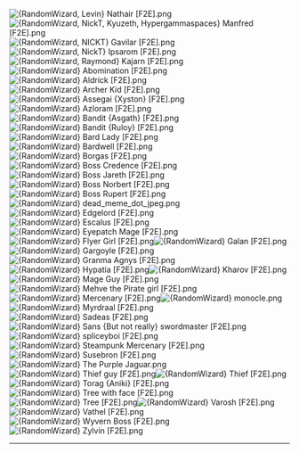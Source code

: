 ![{RandomWizard, Levin} Nathair [F2E].png](https://raw.githubusercontent.com/Klokinator/FE-Repo/main/Portrait%20Repository/Spriting%20Community%20OC's%20(Grouped%20by%20Artist)/RandomWizard/%7BRandomWizard,%20Levin%7D%20Nathair%20%5BF2E%5D.png "{RandomWizard, Levin} Nathair [F2E].png")![{RandomWizard, NickT, Kyuzeth, Hypergammaspaces} Manfred [F2E].png](https://raw.githubusercontent.com/Klokinator/FE-Repo/main/Portrait%20Repository/Spriting%20Community%20OC's%20(Grouped%20by%20Artist)/RandomWizard/%7BRandomWizard,%20NickT,%20Kyuzeth,%20Hypergammaspaces%7D%20Manfred%20%5BF2E%5D.png "{RandomWizard, NickT, Kyuzeth, Hypergammaspaces} Manfred [F2E].png")![{RandomWizard, NICKT} Gavilar [F2E].png](https://raw.githubusercontent.com/Klokinator/FE-Repo/main/Portrait%20Repository/Spriting%20Community%20OC's%20(Grouped%20by%20Artist)/RandomWizard/%7BRandomWizard,%20NICKT%7D%20Gavilar%20%5BF2E%5D.png "{RandomWizard, NICKT} Gavilar [F2E].png")![{RandomWizard, NickT} Ipsarom [F2E].png](https://raw.githubusercontent.com/Klokinator/FE-Repo/main/Portrait%20Repository/Spriting%20Community%20OC's%20(Grouped%20by%20Artist)/RandomWizard/%7BRandomWizard,%20NickT%7D%20Ipsarom%20%5BF2E%5D.png "{RandomWizard, NickT} Ipsarom [F2E].png")![{RandomWizard, Raymond} Kajarn [F2E].png](https://raw.githubusercontent.com/Klokinator/FE-Repo/main/Portrait%20Repository/Spriting%20Community%20OC's%20(Grouped%20by%20Artist)/RandomWizard/%7BRandomWizard,%20Raymond%7D%20Kajarn%20%5BF2E%5D.png "{RandomWizard, Raymond} Kajarn [F2E].png")![{RandomWizard} Abomination [F2E].png](https://raw.githubusercontent.com/Klokinator/FE-Repo/main/Portrait%20Repository/Spriting%20Community%20OC's%20(Grouped%20by%20Artist)/RandomWizard/%7BRandomWizard%7D%20Abomination%20%5BF2E%5D.png "{RandomWizard} Abomination [F2E].png")![{RandomWizard} Aldrick [F2E].png](https://raw.githubusercontent.com/Klokinator/FE-Repo/main/Portrait%20Repository/Spriting%20Community%20OC's%20(Grouped%20by%20Artist)/RandomWizard/%7BRandomWizard%7D%20Aldrick%20%5BF2E%5D.png "{RandomWizard} Aldrick [F2E].png")![{RandomWizard} Archer Kid [F2E].png](https://raw.githubusercontent.com/Klokinator/FE-Repo/main/Portrait%20Repository/Spriting%20Community%20OC's%20(Grouped%20by%20Artist)/RandomWizard/%7BRandomWizard%7D%20Archer%20Kid%20%5BF2E%5D.png "{RandomWizard} Archer Kid [F2E].png")![{RandomWizard} Assegai {Xyston} [F2E].png](https://raw.githubusercontent.com/Klokinator/FE-Repo/main/Portrait%20Repository/Spriting%20Community%20OC's%20(Grouped%20by%20Artist)/RandomWizard/%7BRandomWizard%7D%20Assegai%20(Xyston)%20%5BF2E%5D.png "{RandomWizard} Assegai {Xyston} [F2E].png")![{RandomWizard} Azloram [F2E].png](https://raw.githubusercontent.com/Klokinator/FE-Repo/main/Portrait%20Repository/Spriting%20Community%20OC's%20(Grouped%20by%20Artist)/RandomWizard/%7BRandomWizard%7D%20Azloram%20%5BF2E%5D.png "{RandomWizard} Azloram [F2E].png")![{RandomWizard} Bandit {Asgath} [F2E].png](https://raw.githubusercontent.com/Klokinator/FE-Repo/main/Portrait%20Repository/Spriting%20Community%20OC's%20(Grouped%20by%20Artist)/RandomWizard/%7BRandomWizard%7D%20Bandit%20(Asgath)%20%5BF2E%5D.png "{RandomWizard} Bandit {Asgath} [F2E].png")![{RandomWizard} Bandit {Ruloy} [F2E].png](https://raw.githubusercontent.com/Klokinator/FE-Repo/main/Portrait%20Repository/Spriting%20Community%20OC's%20(Grouped%20by%20Artist)/RandomWizard/%7BRandomWizard%7D%20Bandit%20(Ruloy)%20%5BF2E%5D.png "{RandomWizard} Bandit {Ruloy} [F2E].png")![{RandomWizard} Bard Lady [F2E].png](https://raw.githubusercontent.com/Klokinator/FE-Repo/main/Portrait%20Repository/Spriting%20Community%20OC's%20(Grouped%20by%20Artist)/RandomWizard/%7BRandomWizard%7D%20Bard%20Lady%20%5BF2E%5D.png "{RandomWizard} Bard Lady [F2E].png")![{RandomWizard} Bardwell [F2E].png](https://raw.githubusercontent.com/Klokinator/FE-Repo/main/Portrait%20Repository/Spriting%20Community%20OC's%20(Grouped%20by%20Artist)/RandomWizard/%7BRandomWizard%7D%20Bardwell%20%5BF2E%5D.png "{RandomWizard} Bardwell [F2E].png")![{RandomWizard} Borgas [F2E].png](https://raw.githubusercontent.com/Klokinator/FE-Repo/main/Portrait%20Repository/Spriting%20Community%20OC's%20(Grouped%20by%20Artist)/RandomWizard/%7BRandomWizard%7D%20Borgas%20%5BF2E%5D.png "{RandomWizard} Borgas [F2E].png")![{RandomWizard} Boss Credence [F2E].png](https://raw.githubusercontent.com/Klokinator/FE-Repo/main/Portrait%20Repository/Spriting%20Community%20OC's%20(Grouped%20by%20Artist)/RandomWizard/%7BRandomWizard%7D%20Boss%20Credence%20%5BF2E%5D.png "{RandomWizard} Boss Credence [F2E].png")![{RandomWizard} Boss Jareth [F2E].png](https://raw.githubusercontent.com/Klokinator/FE-Repo/main/Portrait%20Repository/Spriting%20Community%20OC's%20(Grouped%20by%20Artist)/RandomWizard/%7BRandomWizard%7D%20Boss%20Jareth%20%5BF2E%5D.png "{RandomWizard} Boss Jareth [F2E].png")![{RandomWizard} Boss Norbert [F2E].png](https://raw.githubusercontent.com/Klokinator/FE-Repo/main/Portrait%20Repository/Spriting%20Community%20OC's%20(Grouped%20by%20Artist)/RandomWizard/%7BRandomWizard%7D%20Boss%20Norbert%20%5BF2E%5D.png "{RandomWizard} Boss Norbert [F2E].png")![{RandomWizard} Boss Rupert [F2E].png](https://raw.githubusercontent.com/Klokinator/FE-Repo/main/Portrait%20Repository/Spriting%20Community%20OC's%20(Grouped%20by%20Artist)/RandomWizard/%7BRandomWizard%7D%20Boss%20Rupert%20%5BF2E%5D.png "{RandomWizard} Boss Rupert [F2E].png")![{RandomWizard} dead_meme_dot_jpeg.png](https://raw.githubusercontent.com/Klokinator/FE-Repo/main/Portrait%20Repository/Spriting%20Community%20OC's%20(Grouped%20by%20Artist)/RandomWizard/%7BRandomWizard%7D%20dead_meme_dot_jpeg.png "{RandomWizard} dead_meme_dot_jpeg.png")![{RandomWizard} Edgelord [F2E].png](https://raw.githubusercontent.com/Klokinator/FE-Repo/main/Portrait%20Repository/Spriting%20Community%20OC's%20(Grouped%20by%20Artist)/RandomWizard/%7BRandomWizard%7D%20Edgelord%20%5BF2E%5D.png "{RandomWizard} Edgelord [F2E].png")![{RandomWizard} Escalus [F2E].png](https://raw.githubusercontent.com/Klokinator/FE-Repo/main/Portrait%20Repository/Spriting%20Community%20OC's%20(Grouped%20by%20Artist)/RandomWizard/%7BRandomWizard%7D%20Escalus%20%5BF2E%5D.png "{RandomWizard} Escalus [F2E].png")![{RandomWizard} Eyepatch Mage [F2E].png](https://raw.githubusercontent.com/Klokinator/FE-Repo/main/Portrait%20Repository/Spriting%20Community%20OC's%20(Grouped%20by%20Artist)/RandomWizard/%7BRandomWizard%7D%20Eyepatch%20Mage%20%5BF2E%5D.png "{RandomWizard} Eyepatch Mage [F2E].png")![{RandomWizard} Flyer Girl [F2E].png](https://raw.githubusercontent.com/Klokinator/FE-Repo/main/Portrait%20Repository/Spriting%20Community%20OC's%20(Grouped%20by%20Artist)/RandomWizard/%7BRandomWizard%7D%20Flyer%20Girl%20%5BF2E%5D.png "{RandomWizard} Flyer Girl [F2E].png")![{RandomWizard} Galan [F2E].png](https://raw.githubusercontent.com/Klokinator/FE-Repo/main/Portrait%20Repository/Spriting%20Community%20OC's%20(Grouped%20by%20Artist)/RandomWizard/%7BRandomWizard%7D%20Galan%20%5BF2E%5D.png "{RandomWizard} Galan [F2E].png")![{RandomWizard} Gargoyle [F2E].png](https://raw.githubusercontent.com/Klokinator/FE-Repo/main/Portrait%20Repository/Spriting%20Community%20OC's%20(Grouped%20by%20Artist)/RandomWizard/%7BRandomWizard%7D%20Gargoyle%20%5BF2E%5D.png "{RandomWizard} Gargoyle [F2E].png")![{RandomWizard} Granma Agnys [F2E].png](https://raw.githubusercontent.com/Klokinator/FE-Repo/main/Portrait%20Repository/Spriting%20Community%20OC's%20(Grouped%20by%20Artist)/RandomWizard/%7BRandomWizard%7D%20Granma%20Agnys%20%5BF2E%5D.png "{RandomWizard} Granma Agnys [F2E].png")![{RandomWizard} Hypatia [F2E].png](https://raw.githubusercontent.com/Klokinator/FE-Repo/main/Portrait%20Repository/Spriting%20Community%20OC's%20(Grouped%20by%20Artist)/RandomWizard/%7BRandomWizard%7D%20Hypatia%20%5BF2E%5D.png "{RandomWizard} Hypatia [F2E].png")![{RandomWizard} Kharov [F2E].png](https://raw.githubusercontent.com/Klokinator/FE-Repo/main/Portrait%20Repository/Spriting%20Community%20OC's%20(Grouped%20by%20Artist)/RandomWizard/%7BRandomWizard%7D%20Kharov%20%5BF2E%5D.png "{RandomWizard} Kharov [F2E].png")![{RandomWizard} Mage Guy [F2E].png](https://raw.githubusercontent.com/Klokinator/FE-Repo/main/Portrait%20Repository/Spriting%20Community%20OC's%20(Grouped%20by%20Artist)/RandomWizard/%7BRandomWizard%7D%20Mage%20Guy%20%5BF2E%5D.png "{RandomWizard} Mage Guy [F2E].png")![{RandomWizard} Mehve the Pirate girl [F2E].png](https://raw.githubusercontent.com/Klokinator/FE-Repo/main/Portrait%20Repository/Spriting%20Community%20OC's%20(Grouped%20by%20Artist)/RandomWizard/%7BRandomWizard%7D%20Mehve%20the%20Pirate%20girl%20%5BF2E%5D.png "{RandomWizard} Mehve the Pirate girl [F2E].png")![{RandomWizard} Mercenary [F2E].png](https://raw.githubusercontent.com/Klokinator/FE-Repo/main/Portrait%20Repository/Spriting%20Community%20OC's%20(Grouped%20by%20Artist)/RandomWizard/%7BRandomWizard%7D%20Mercenary%20%5BF2E%5D.png "{RandomWizard} Mercenary [F2E].png")![{RandomWizard} monocle.png](https://raw.githubusercontent.com/Klokinator/FE-Repo/main/Portrait%20Repository/Spriting%20Community%20OC's%20(Grouped%20by%20Artist)/RandomWizard/%7BRandomWizard%7D%20monocle.png "{RandomWizard} monocle.png")![{RandomWizard} Myrdraal [F2E].png](https://raw.githubusercontent.com/Klokinator/FE-Repo/main/Portrait%20Repository/Spriting%20Community%20OC's%20(Grouped%20by%20Artist)/RandomWizard/%7BRandomWizard%7D%20Myrdraal%20%5BF2E%5D.png "{RandomWizard} Myrdraal [F2E].png")![{RandomWizard} Sadeas [F2E].png](https://raw.githubusercontent.com/Klokinator/FE-Repo/main/Portrait%20Repository/Spriting%20Community%20OC's%20(Grouped%20by%20Artist)/RandomWizard/%7BRandomWizard%7D%20Sadeas%20%5BF2E%5D.png "{RandomWizard} Sadeas [F2E].png")![{RandomWizard} Sans {But not really} swordmaster [F2E].png](https://raw.githubusercontent.com/Klokinator/FE-Repo/main/Portrait%20Repository/Spriting%20Community%20OC's%20(Grouped%20by%20Artist)/RandomWizard/%7BRandomWizard%7D%20Sans%20(But%20not%20really)%20swordmaster%20%5BF2E%5D.png "{RandomWizard} Sans {But not really} swordmaster [F2E].png")![{RandomWizard} spliceyboi [F2E].png](https://raw.githubusercontent.com/Klokinator/FE-Repo/main/Portrait%20Repository/Spriting%20Community%20OC's%20(Grouped%20by%20Artist)/RandomWizard/%7BRandomWizard%7D%20spliceyboi%20%5BF2E%5D.png "{RandomWizard} spliceyboi [F2E].png")![{RandomWizard} Steampunk Mercenary [F2E].png](https://raw.githubusercontent.com/Klokinator/FE-Repo/main/Portrait%20Repository/Spriting%20Community%20OC's%20(Grouped%20by%20Artist)/RandomWizard/%7BRandomWizard%7D%20Steampunk%20Mercenary%20%5BF2E%5D.png "{RandomWizard} Steampunk Mercenary [F2E].png")![{RandomWizard} Susebron [F2E].png](https://raw.githubusercontent.com/Klokinator/FE-Repo/main/Portrait%20Repository/Spriting%20Community%20OC's%20(Grouped%20by%20Artist)/RandomWizard/%7BRandomWizard%7D%20Susebron%20%5BF2E%5D.png "{RandomWizard} Susebron [F2E].png")![{RandomWizard} The Purple Jaguar.png](https://raw.githubusercontent.com/Klokinator/FE-Repo/main/Portrait%20Repository/Spriting%20Community%20OC's%20(Grouped%20by%20Artist)/RandomWizard/%7BRandomWizard%7D%20The%20Purple%20Jaguar.png "{RandomWizard} The Purple Jaguar.png")![{RandomWizard} Thief guy [F2E].png](https://raw.githubusercontent.com/Klokinator/FE-Repo/main/Portrait%20Repository/Spriting%20Community%20OC's%20(Grouped%20by%20Artist)/RandomWizard/%7BRandomWizard%7D%20Thief%20guy%20%5BF2E%5D.png "{RandomWizard} Thief guy [F2E].png")![{RandomWizard} Thief [F2E].png](https://raw.githubusercontent.com/Klokinator/FE-Repo/main/Portrait%20Repository/Spriting%20Community%20OC's%20(Grouped%20by%20Artist)/RandomWizard/%7BRandomWizard%7D%20Thief%20%5BF2E%5D.png "{RandomWizard} Thief [F2E].png")![{RandomWizard} Torag {Aniki} [F2E].png](https://raw.githubusercontent.com/Klokinator/FE-Repo/main/Portrait%20Repository/Spriting%20Community%20OC's%20(Grouped%20by%20Artist)/RandomWizard/%7BRandomWizard%7D%20Torag%20(Aniki)%20%5BF2E%5D.png "{RandomWizard} Torag {Aniki} [F2E].png")![{RandomWizard} Tree with face [F2E].png](https://raw.githubusercontent.com/Klokinator/FE-Repo/main/Portrait%20Repository/Spriting%20Community%20OC's%20(Grouped%20by%20Artist)/RandomWizard/%7BRandomWizard%7D%20Tree%20with%20face%20%5BF2E%5D.png "{RandomWizard} Tree with face [F2E].png")![{RandomWizard} Tree [F2E].png](https://raw.githubusercontent.com/Klokinator/FE-Repo/main/Portrait%20Repository/Spriting%20Community%20OC's%20(Grouped%20by%20Artist)/RandomWizard/%7BRandomWizard%7D%20Tree%20%5BF2E%5D.png "{RandomWizard} Tree [F2E].png")![{RandomWizard} Varosh [F2E].png](https://raw.githubusercontent.com/Klokinator/FE-Repo/main/Portrait%20Repository/Spriting%20Community%20OC's%20(Grouped%20by%20Artist)/RandomWizard/%7BRandomWizard%7D%20Varosh%20%5BF2E%5D.png "{RandomWizard} Varosh [F2E].png")![{RandomWizard} Vathel [F2E].png](https://raw.githubusercontent.com/Klokinator/FE-Repo/main/Portrait%20Repository/Spriting%20Community%20OC's%20(Grouped%20by%20Artist)/RandomWizard/%7BRandomWizard%7D%20Vathel%20%5BF2E%5D.png "{RandomWizard} Vathel [F2E].png")![{RandomWizard} Wyvern Boss [F2E].png](https://raw.githubusercontent.com/Klokinator/FE-Repo/main/Portrait%20Repository/Spriting%20Community%20OC's%20(Grouped%20by%20Artist)/RandomWizard/%7BRandomWizard%7D%20Wyvern%20Boss%20%5BF2E%5D.png "{RandomWizard} Wyvern Boss [F2E].png")![{RandomWizard} Zylvin [F2E].png](https://raw.githubusercontent.com/Klokinator/FE-Repo/main/Portrait%20Repository/Spriting%20Community%20OC's%20(Grouped%20by%20Artist)/RandomWizard/%7BRandomWizard%7D%20Zylvin%20%5BF2E%5D.png "{RandomWizard} Zylvin [F2E].png")



----

